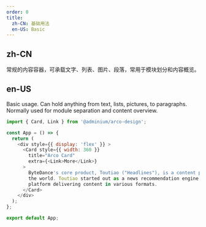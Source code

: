 ```yaml
---
order: 0
title:
  zh-CN: 基础用法
  en-US: Basic
---
```


## zh-CN

常规的内容容器，可承载文字、列表、图片、段落，常用于模块划分和内容概览。

## en-US

Basic usage. Can hold anything from text, lists, pictures, to paragraphs. Normally used for module separation and content overview.

```js
import { Card, Link } from '@adminium/arco-design';

const App = () => {
  return (
    <div style={{ display: 'flex' }} >
      <Card style={{ width: 360 }}
        title="Arco Card"
        extra={<Link>More</Link>}
      >
        ByteDance's core product, Toutiao ("Headlines"), is a content platform in China and around
        the world. Toutiao started out as a news recommendation engine and gradually evolved into a
        platform delivering content in various formats.
      </Card>
    </div>
  );
};

export default App;
```
